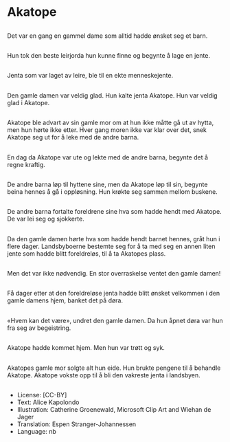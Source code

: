 # Akatope

##
Det var en gang en gammel dame som alltid hadde ønsket seg et barn.

##
Hun tok den beste leirjorda hun kunne finne og begynte å lage en jente.

##
Jenta som var laget av leire, ble til en ekte menneskejente.

##
Den gamle damen var veldig glad. Hun kalte jenta Akatope. Hun var veldig glad i Akatope.

##
Akatope ble advart av sin gamle mor om at hun ikke måtte gå ut av hytta, men hun hørte ikke etter. Hver gang moren ikke var klar over det, snek Akatope seg ut for å leke med de andre barna.

##
En dag da Akatope var ute og lekte med de andre barna, begynte det å regne kraftig.

##
De andre barna løp til hyttene sine, men da Akatope løp til sin, begynte beina hennes å gå i oppløsning. Hun krøkte seg sammen mellom buskene.

##
De andre barna fortalte foreldrene sine hva som hadde hendt med Akatope. De var lei seg og sjokkerte.

##
Da den gamle damen hørte hva som hadde hendt barnet hennes, gråt hun i flere dager. Landsbyboerne bestemte seg for å ta med seg en annen liten jente som hadde blitt foreldreløs, til å ta Akatopes plass.

##
Men det var ikke nødvendig. En stor overraskelse ventet den gamle damen!

##
Få dager etter at den foreldreløse jenta hadde blitt ønsket velkommen i den gamle damens hjem, banket det på døra.

##
«Hvem kan det være», undret den gamle damen. Da hun åpnet døra var hun fra seg av begeistring.

##
Akatope hadde kommet hjem. Men hun var trøtt og syk.

##
Akatopes gamle mor solgte alt hun eide. Hun brukte pengene til å behandle Akatope. Akatope vokste opp til å bli den vakreste jenta i landsbyen.

##
* License: [CC-BY]
* Text: Alice Kapolondo
* Illustration: Catherine Groenewald, Microsoft Clip Art and Wiehan de Jager
* Translation: Espen Stranger-Johannessen
* Language: nb
